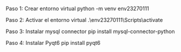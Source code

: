 Paso 1: Crear entorno virtual
python -m venv env23270111

Paso 2: Activar el entorno virtual
.\env23270111\Scripts\activate

Paso 3: Instalar mysql connector
pip install mysql-connector-python

Paso 4: Instalar Pyqt6
pip install pyqt6